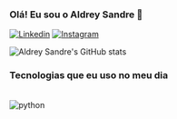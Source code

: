 ### Olá! Eu sou o Aldrey Sandre 👋
[ ![Linkedin](https://img.shields.io/badge/LinkedIn-0077B5?style=for-the-badge&logo=linkedin&logoColor=white)](https://www.linkedin.com/in/aldrey-sandre-ab30671a3/)
[ ![Instagram](https://img.shields.io/badge/Instagram-E4405F?style=for-the-badge&logo=instagram&logoColor=white)](https://www.instagram.com/aldrey.sandre?igsh=MWd4MHk10WJ6ZDVkNw==)

![Aldrey Sandre's GitHub stats](https://github-readme-stats.vercel.app/api?username=Code-AldreySandre&show_icons=true&theme=tokyonight)

### Tecnologias que eu uso no meu dia
<div style="diasplay: inline_block"><br/>
 <img align= "center" alt= "python" src="https://img.shields.io/badge/Python-3776AB?style=for-the-badge&logo=python&logoColor=white" />
</div>
